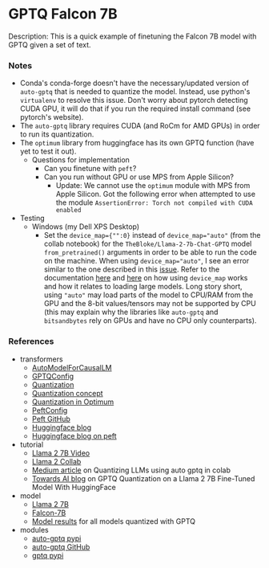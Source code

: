 # GPTQ Falcon 7B

Description: This is a quick example of finetuning the Falcon 7B model with GPTQ given a set of text.


### Notes

 - Conda's conda-forge doesn't have the necessary/updated version of `auto-gptq` that is needed to quantize the model. Instead, use python's `virtualenv` to resolve this issue. Don't worry about pytorch detecting CUDA GPU, it will do that if you run the required install command (see pytorch's website).
 - The `auto-gptq` library requires CUDA (and RoCm for AMD GPUs) in order to run its quantization.
 - The `optimum` library from huggingface has its own GPTQ function (have yet to test it out).
	 - Questions for implementation
		 - Can you finetune with `peft`?
		 - Can you run without GPU or use MPS from Apple Silicon?
			 - Update: We cannot use the `optimum` module with MPS from Apple Silicon. Got the following error when attempted to use the module `AssertionError: Torch not compiled with CUDA enabled`
 - Testing
	 - Windows (my Dell XPS Desktop)
		 - Set the `device_map={"":0}` instead of `device_map="auto"` (from the collab notebook) for the `TheBloke/Llama-2-7b-Chat-GPTQ` model `from_pretrained()` arguments in order to be able to run the code on the machine. When using `device_map="auto"`, I see an error similar to the one described in this [issue](https://github.com/tloen/alpaca-lora/issues/368). Refer to the documentation [here](https://huggingface.co/docs/transformers/main_classes/model#large-model-loading) and [here](https://huggingface.co/docs/transformers/main_classes/model#transformers.PreTrainedModel.from_pretrained) on how using `device_map` works and how it relates to loading large models. Long story short, using `"auto"` may load parts of the model to CPU/RAM from the GPU and the 8-bit values/tensors may not be supported by CPU (this may explain why the libraries like `auto-gptq` and `bitsandbytes` rely on GPUs and have no CPU only counterparts).


### References

 - transformers
	 - [AutoModelForCausalLM](https://huggingface.co/docs/transformers/v4.34.0/en/model_doc/auto#transformers.AutoModelForCausalLM)
	 - [GPTQConfig](https://huggingface.co/docs/transformers/v4.34.0/en/main_classes/quantization#transformers.GPTQConfig)
	 - [Quantization](https://huggingface.co/docs/transformers/v4.34.0/en/main_classes/quantization#quantization)
	 - [Quantization concept](https://huggingface.co/docs/text-generation-inference/conceptual/quantization)
	 - [Quantization in Optimum](https://huggingface.co/docs/optimum/llm_quantization/usage_guides/quantization)
	 - [PeftConfig](https://huggingface.co/docs/peft/main/en/package_reference/config#peft.PeftConfig)
	 - [Peft GitHub](https://github.com/huggingface/peft)
	 - [Huggingface blog](https://huggingface.co/blog/gptq-integration)
	 - [Huggingface blog on peft](https://huggingface.co/blog/peft)
 - tutorial
	 - [Llama 2 7B Video](https://www.youtube.com/watch?v=RlCQTtIYajM&ab_channel=1littlecoder)
	 - [Llama 2 Collab](https://colab.research.google.com/drive/1_TIrmuKOFhuRRiTWN94iLKUFu6ZX4ceb?usp=sharing)
	 - [Medium article](https://medium.com/@jain.sm/quantizing-llms-using-auto-gptq-in-colab-59e20b125e62) on Quantizing LLMs using auto gptq in colab
	 - [Towards AI blog](owardsai.net/p/machine-learning/gptq-quantization-on-a-llama-2-7b-fine-tuned-model-with-huggingface) on GPTQ Quantization on a Llama 2 7B Fine-Tuned Model With HuggingFace
 - model
	 - [Llama 2 7B](https://huggingface.co/meta-llama/Llama-2-7b)
	 - [Falcon-7B](https://huggingface.co/tiiuae/falcon-7b)
	 - [Model results](https://huggingface.co/models?search=gptq) for all models quantized with GPTQ
 - modules
	 - [auto-gptq pypi](https://pypi.org/project/auto-gptq/)
	 - [auto-gptq GitHub](https://github.com/PanQiWei/AutoGPTQ)
	 - [gptq pypi](https://pypi.org/project/gptq/)